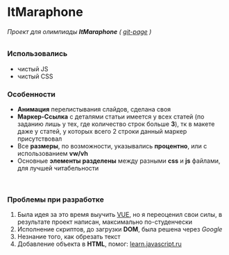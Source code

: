 # ItMaraphone
###### Проект для олимпиады ***ItMaraphone*** ( [git-page](PAGE) )

### Использовались

- чистый JS
- чистый CSS

### Особенности
- **Анимация** перелистывания слайдов, сделана своя
- **Маркер-Ссылка** с деталями статьи имеется у всех статей 
(по заданию лишь у тех, где количество строк больше **3**),
тк в макете даже у статей, у которых всего 2 строки данный маркер присутствовал
- Все **размеры**, по возможности, указывались **процентно**, 
или с использованием **vw/vh**
- Основные **элементы разделены** между разными **css** и **js** файлами, 
для лучшей читабельности

<br/>

### Проблемы при разработке
1. Была идея за это время выучить [VUE](VUE), но я переоценил свои силы, 
в результате проект написан, максимально по-студенчески
2. Исполнение скриптов, до загрузки **DOM**, была решена через *Google*
3. Незнание того, как обрезать текст
4. Добавление объекта в **HTML**, помог:
[learn.javascript.ru](JSru)



[PAGE]: (https://mitfart.github.io/ItMaraphone/)
[VUE]: (https://ru.vuejs.org/index.html)
[JSru]: (https://learn.javascript.ru/modifying-document)

